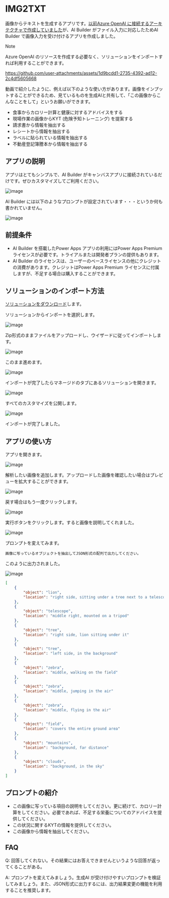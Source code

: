 # IMG2TXT
画像からテキストを生成するアプリです。[以前Azure OpenAI に接続するアーキテクチャで作成していました](https://github.com/geekfujiwara/GPT-4oPowerApps)が、AI Builder がファイル入力に対応したためAI Builder で画像入力を受け付けるアプリを作成しました。

> [!Note]
> Azure OpenAI のリソースを作成する必要なく、ソリューションをインポートすれば利用することができます。

https://github.com/user-attachments/assets/1d9bcdd1-2735-4392-ad12-2c4df5605668

動画で紹介したように、例えば以下のような使い方があります。画像をインプットすることができるため、見ているものを生成AIと共有して、「この画像からこんなことをして」というお願いができます。

* 食事からカロリー計算と健康に対するアドバイスをする
* 現場作業の画像からKYT (危険予知トレーニング) を提案する
* 請求書から情報を抽出する
* レシートから情報を抽出する
* ラベルに貼られている情報を抽出する
* 不動産登記簿謄本から情報を抽出する



## アプリの説明
アプリはとてもシンプルで、AI Builder がキャンバスアプリに接続されているだけです。ぜひカスタマイズしてご利用ください。

![image](https://github.com/user-attachments/assets/4eaca24c-18f5-4581-8332-ea6dcf56e16f)

AI Builder には以下のようなプロンプトが設定されています・・・というか何も書かれていません。

![image](https://github.com/user-attachments/assets/5a6baf80-98f3-4257-8b22-ec5e3c5764a9)


## 前提条件

* AI Builder を搭載したPower Apps アプリの利用にはPower Apps Premium ライセンスが必要です。トライアルまたは開発者プランの提供もあります。
* AI Builder のライセンスは、ユーザーのベースライセンスの他にクレジットの消費があります。クレジットはPower Apps Premium ライセンスに付属しますが、不足する場合は購入することができます。

## ソリューションのインポート方法

[ソリューションをダウンロード](https://github.com/geekfujiwara/IMG2TXT/releases/tag/IMG2TXT)します。

ソリューションからインポートを選択します。

![image](https://github.com/user-attachments/assets/f6c3c511-08f3-4459-90b7-5a111b52ee26)

Zip形式のままファイルをアップロードし、ウイザードに従ってインポートします。

![image](https://github.com/user-attachments/assets/7384422e-0920-4e8b-9610-5c95cbcae5b3)

このまま進めます。

![image](https://github.com/user-attachments/assets/ebfa00fc-d78d-4e04-844a-4a6a05a94283)

インポートが完了したらマネージドのタブにあるソリューションを開きます。

![image](https://github.com/user-attachments/assets/676c9270-3ac3-4e9e-9f37-05fb2325393d)

すべてのカスタマイズを公開します。

![image](https://github.com/user-attachments/assets/aa28a9f9-22fd-4d87-94aa-05d7d635a868)

インポートが完了しました。

## アプリの使い方

アプリを開きます。

![image](https://github.com/user-attachments/assets/3ccc8347-37ff-4264-8b52-8c0ad67a651b)

解析したい画像を追加します。アップロードした画像を確認したい場合はプレビューを拡大することができます。

![image](https://github.com/user-attachments/assets/183ca4eb-e1a9-4107-a119-14e83fa24ff1)

戻す場合はもう一度クリックします。

![image](https://github.com/user-attachments/assets/11aad10a-75c1-4b6a-b2e1-7206f9bb9fda)

実行ボタンをクリックします。すると画像を説明してくれました。

![image](https://github.com/user-attachments/assets/b046fcc2-5270-44b9-860e-22b038735731)

プロンプトを変えてみます。

```
画像に写っているオブジェクトを抽出してJSON形式の配列で出力してください。
```

このように出力されました。

![image](https://github.com/user-attachments/assets/23e0d08a-c4db-4a4f-b45d-0ee9c60df52b)


```json
[
    {
        "object": "lion",
        "location": "right side, sitting under a tree next to a telescope"
    },
    {
        "object": "telescope",
        "location": "middle right, mounted on a tripod"
    },
    {
        "object": "tree",
        "location": "right side, lion sitting under it"
    },
    {
        "object": "tree",
        "location": "left side, in the background"
    },
    {
        "object": "zebra",
        "location": "middle, walking on the field"
    },
    {
        "object": "zebra",
        "location": "middle, jumping in the air"
    },
    {
        "object": "zebra",
        "location": "middle, flying in the air"
    },
    {
        "object": "field",
        "location": "covers the entire ground area"
    },
    {
        "object": "mountains",
        "location": "background, far distance"
    },
    {
        "object": "clouds",
        "location": "background, in the sky"
    }
]
```

## プロンプトの紹介

* この画像に写っている項目の説明をしてください。更に続けて、カロリー計算をしてください。必要であれば、不足する栄養についてのアドバイスを提供してください。
* この状況に関するKYTの情報を提供してください。
* この画像から情報を抽出してください。



## FAQ

Q: 回答してくれない。その結果にはお答えできませんというような回答が返ってくることがある。

A: プロンプトを変えてみましょう。生成AI が受け付けやすいプロンプトを検証してみましょう。また、JSON形式に出力するには、出力結果変更の機能を利用することを推奨します。
